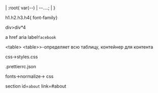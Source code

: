 | :root{              var(--)
| --....;
| }

h1.h2.h3.h4{ font-family}

div>div*4

a href aria label``facebook``

&lt;table&gt; <table&gt;>-определяет всю таблицу, контейнер для контента

css->styles.css

.prettierrc.json

fonts->normalize-> css

section id=``about``   link=#about

